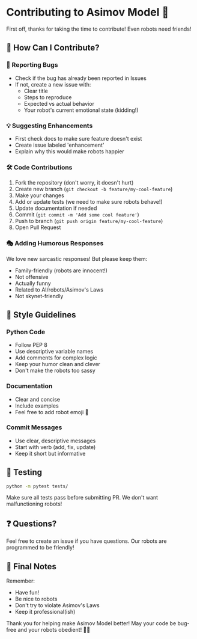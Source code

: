 # Contributing to Asimov Model 🤖

First off, thanks for taking the time to contribute! Even robots need friends! 

## 🎯 How Can I Contribute?

### 🐛 Reporting Bugs
- Check if the bug has already been reported in Issues
- If not, create a new issue with:
  - Clear title
  - Steps to reproduce
  - Expected vs actual behavior
  - Your robot's current emotional state (kidding!)

### 💡 Suggesting Enhancements
- First check docs to make sure feature doesn't exist
- Create issue labeled 'enhancement'
- Explain why this would make robots happier

### 🛠️ Code Contributions

1. Fork the repository (don't worry, it doesn't hurt)
2. Create new branch (`git checkout -b feature/my-cool-feature`)
3. Make your changes
4. Add or update tests (we need to make sure robots behave!)
5. Update documentation if needed
6. Commit (`git commit -m 'Add some cool feature'`)
7. Push to branch (`git push origin feature/my-cool-feature`)
8. Open Pull Request

### 🎭 Adding Humorous Responses

We love new sarcastic responses! But please keep them:
- Family-friendly (robots are innocent!)
- Not offensive
- Actually funny
- Related to AI/robots/Asimov's Laws
- Not skynet-friendly

## 📝 Style Guidelines

### Python Code
- Follow PEP 8
- Use descriptive variable names
- Add comments for complex logic
- Keep your humor clean and clever
- Don't make the robots too sassy

### Documentation
- Clear and concise
- Include examples
- Feel free to add robot emoji 🤖

### Commit Messages
- Use clear, descriptive messages
- Start with verb (add, fix, update)
- Keep it short but informative

## 🧪 Testing

```bash
python -m pytest tests/
```

Make sure all tests pass before submitting PR. We don't want malfunctioning robots!

## ❓ Questions?

Feel free to create an issue if you have questions. Our robots are programmed to be friendly!

## 📜 Final Notes

Remember:
- Have fun!
- Be nice to robots
- Don't try to violate Asimov's Laws
- Keep it professional(ish)

Thank you for helping make Asimov Model better! May your code be bug-free and your robots obedient! 🤖✨
